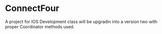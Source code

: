 # ConnectFour

A project for IOS Development class will be upgradin into a version two with proper Coordinator methods used.
